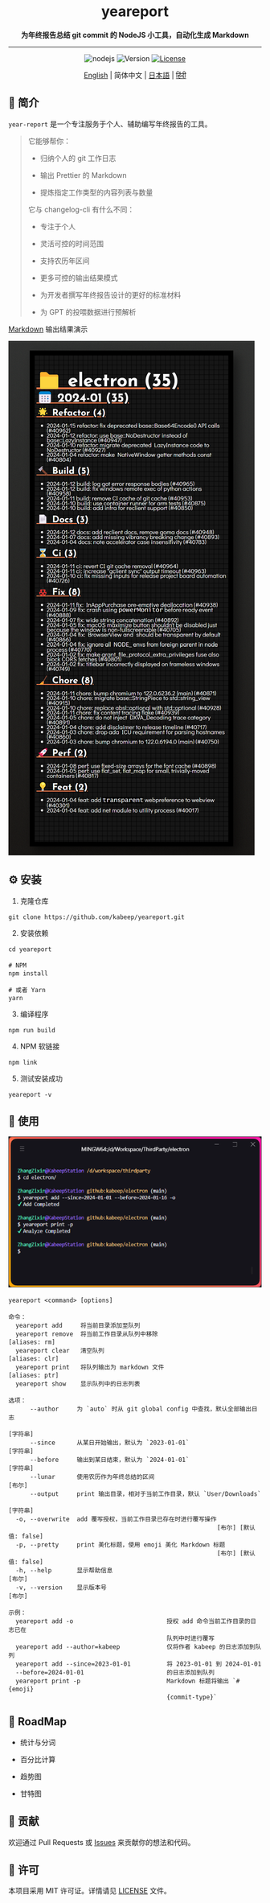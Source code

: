 <h1 align="center"> yeareport </h1>
<p align="center">
  <b>为年终报告总结 git commit 的 NodeJS 小工具，自动化生成 Markdown</b>
</p>

---

<div align="center">

![nodejs](https://img.shields.io/badge/NodeJS-≥16.x-lightseagreen?logo=powershell)
![Version](https://img.shields.io/badge/Version-1.0.0-cornflowerblue)
[![License](https://img.shields.io/badge/License-MIT-slateblue)](LICENSE)

[English](README.md) | 简体中文 | [日本語](README.ja-JP.md) | [हिंदी](README.hi-IN.md)

</div>

## 📖 简介

`year-report` 是一个专注服务于个人、辅助编写年终报告的工具。

> 它能够帮你：
>
> - 归纳个人的 git 工作日志
>
> - 输出 Prettier 的 Markdown
>
> - 提炼指定工作类型的内容列表与数量
>
> 它与 changelog-cli 有什么不同：
>
> - 专注于个人
>
> - 灵活可控的时间范围
>
> - 支持农历年区间
>
> - 更多可控的输出结果模式
>
> - 为开发者撰写年终报告设计的更好的标准材料
>
> - 为 GPT 的投喂数据进行预解析

[Markdown](example/example.md) 输出结果演示

![default_example](example/screenshot.png)

## ⚙️ 安装

1. 克隆仓库

```shell
git clone https://github.com/kabeep/yeareport.git
```

2. 安装依赖

```shell
cd yeareport

# NPM
npm install

# 或者 Yarn
yarn
```

3. 编译程序

```shell
npm run build
```

4. NPM 软链接

```shell
npm link
```

5. 测试安装成功

```shell
yeareport -v
```

## 🚀 使用

![Usage](example/usage.png)

```text
yeareport <command> [options]

命令：
  yeareport add     将当前目录添加至队列
  yeareport remove  将当前工作目录从队列中移除                        [aliases: rm]
  yeareport clear   清空队列                                      [aliases: clr]
  yeareport print   将队列输出为 markdown 文件                     [aliases: ptr]
  yeareport show    显示队列中的日志列表

选项：
      --author     为 `auto` 时从 git global config 中查找，默认全部输出日志
                                                                       [字符串]
      --since      从某日开始输出，默认为 `2023-01-01`                     [字符串]
      --before     输出到某日结束，默认为 `2024-01-01`                     [字符串]
      --lunar      使用农历作为年终总结的区间                               [布尔]
      --output     print 输出目录，相对于当前工作目录，默认 `User/Downloads`
                                                                       [字符串]
  -o, --overwrite  add 覆写授权，当前工作目录已存在时进行覆写操作
                                                          [布尔] [默认值: false]
  -p, --pretty     print 美化标题，使用 emoji 美化 Markdown 标题
                                                          [布尔] [默认值: false]
  -h, --help       显示帮助信息                                            [布尔]
  -v, --version    显示版本号                                              [布尔]

示例：
  yeareport add -o                          授权 add 命令当前工作目录的日志已在
                                            队列中时进行覆写
  yeareport add --author=kabeep             仅将作者 kabeep 的日志添加到队列
  yeareport add --since=2023-01-01          将 2023-01-01 到 2024-01-01
  --before=2024-01-01                       的日志添加到队列
  yeareport print -p                        Markdown 标题将输出 `# {emoji}
                                            {commit-type}`
```

## 🎯 RoadMap

- 统计与分词

- 百分比计算

- 趋势图

- 甘特图

## 🤝 贡献

欢迎通过 Pull Requests 或 [Issues](https://github.com/kabeep/yeareport/issues) 来贡献你的想法和代码。

## 📄 许可

本项目采用 MIT 许可证。详情请见 [LICENSE](LICENSE) 文件。
